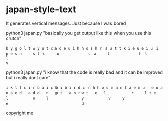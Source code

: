 # japan-style-text
It generates vertical messages. Just because I was bored

python3 japan.py "basically you get output like this when you use this crutch"

`b y g o l t w y u t c`
`a o e u i h h o s h r `
`s u t t k i e u e i u `
`i     p e s n     s t `
`c     u             c `
`a     t             h `
`l `                    
`l`                    
`y`


python3 japan.py "i know that the code is really bad and it can be improved but i really dont care"

`i k t t c i r b a i c b i b i r d c `
 ` n h h o s e a n t a e m u   e o a `
 ` o a e d   a d d   n   p t   a n r `
 ` w t   e   l           r     l t e `
 `           l           o     l     `
 `           y           v     y     `
 `                       e           `
 `                       d           `
 
 copyright me
